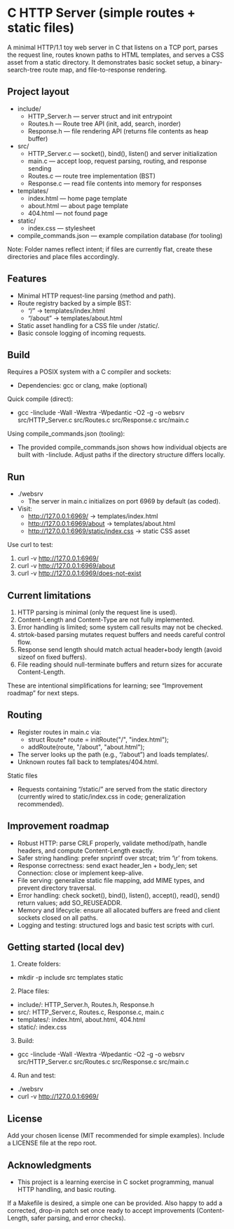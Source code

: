 # C HTTP Server (simple routes + static files)

A minimal HTTP/1.1 toy web server in C that listens on a TCP port, parses the request line, routes known paths to HTML templates, and serves a CSS asset from a static directory. It demonstrates basic socket setup, a binary-search-tree route map, and file-to-response rendering.

## Project layout

- include/
  - HTTP_Server.h — server struct and init entrypoint
  - Routes.h — Route tree API (init, add, search, inorder)
  - Response.h — file rendering API (returns file contents as heap buffer)
- src/
  - HTTP_Server.c — socket(), bind(), listen() and server initialization
  - main.c — accept loop, request parsing, routing, and response sending
  - Routes.c — route tree implementation (BST)
  - Response.c — read file contents into memory for responses
- templates/
  - index.html — home page template
  - about.html — about page template
  - 404.html — not found page
- static/
  - index.css — stylesheet
- compile_commands.json — example compilation database (for tooling)

Note: Folder names reflect intent; if files are currently flat, create these directories and place files accordingly.

## Features

- Minimal HTTP request-line parsing (method and path).
- Route registry backed by a simple BST:
  - “/” -> templates/index.html
  - “/about” -> templates/about.html
- Static asset handling for a CSS file under /static/.
- Basic console logging of incoming requests.

## Build

Requires a POSIX system with a C compiler and sockets:

- Dependencies: gcc or clang, make (optional)

Quick compile (direct):

- gcc -Iinclude -Wall -Wextra -Wpedantic -O2 -g -o websrv \
  src/HTTP_Server.c src/Routes.c src/Response.c src/main.c

Using compile_commands.json (tooling):

- The provided compile_commands.json shows how individual objects are built with -Iinclude. Adjust paths if the directory structure differs locally.

## Run

- ./websrv
  - The server in main.c initializes on port 6969 by default (as coded).
- Visit:
  - http://127.0.0.1:6969/ -> templates/index.html
  - http://127.0.0.1:6969/about -> templates/about.html
  - http://127.0.0.1:6969/static/index.css -> static CSS asset

Use curl to test:

1. curl -v http://127.0.0.1:6969/
2. curl -v http://127.0.0.1:6969/about
3. curl -v http://127.0.0.1:6969/does-not-exist

## Current limitations

1. HTTP parsing is minimal (only the request line is used).
2. Content-Length and Content-Type are not fully implemented.
3. Error handling is limited; some system call results may not be checked.
4. strtok-based parsing mutates request buffers and needs careful control flow.
5. Response send length should match actual header+body length (avoid sizeof on fixed buffers).
6. File reading should null-terminate buffers and return sizes for accurate Content-Length.

These are intentional simplifications for learning; see “Improvement roadmap” for next steps.

## Routing

- Register routes in main.c via:
  - struct Route* route = initRoute("/", "index.html");
  - addRoute(route, "/about", "about.html");
- The server looks up the path (e.g., “/about”) and loads templates/<value>.
- Unknown routes fall back to templates/404.html.

Static files

- Requests containing “/static/” are served from the static directory (currently wired to static/index.css in code; generalization recommended).

## Improvement roadmap

- Robust HTTP: parse CRLF properly, validate method/path, handle headers, and compute Content-Length exactly.
- Safer string handling: prefer snprintf over strcat; trim ‘\r’ from tokens.
- Response correctness: send exact header_len + body_len; set Connection: close or implement keep-alive.
- File serving: generalize static file mapping, add MIME types, and prevent directory traversal.
- Error handling: check socket(), bind(), listen(), accept(), read(), send() return values; add SO_REUSEADDR.
- Memory and lifecycle: ensure all allocated buffers are freed and client sockets closed on all paths.
- Logging and testing: structured logs and basic test scripts with curl.

## Getting started (local dev)

1) Create folders:

- mkdir -p include src templates static

2) Place files:

- include/: HTTP_Server.h, Routes.h, Response.h
- src/: HTTP_Server.c, Routes.c, Response.c, main.c
- templates/: index.html, about.html, 404.html
- static/: index.css

3) Build:

- gcc -Iinclude -Wall -Wextra -Wpedantic -O2 -g -o websrv \
  src/HTTP_Server.c src/Routes.c src/Response.c src/main.c

4) Run and test:

- ./websrv
- curl -v http://127.0.0.1:6969/

## License

Add your chosen license (MIT recommended for simple examples). Include a LICENSE file at the repo root.

## Acknowledgments

- This project is a learning exercise in C socket programming, manual HTTP handling, and basic routing.

If a Makefile is desired, a simple one can be provided. Also happy to add a corrected, drop-in patch set once ready to accept improvements (Content-Length, safer parsing, and error checks).
